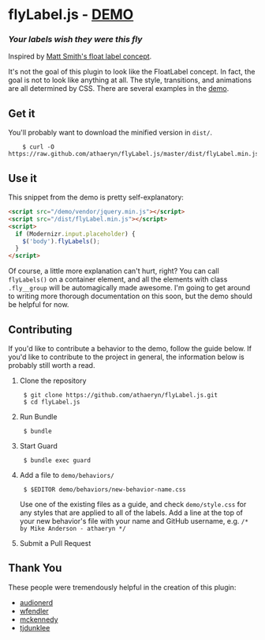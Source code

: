 # flyLabel.js - [DEMO](http://athaeryn.github.com/flyLabel.js)

### _Your labels wish they were this fly_

Inspired by [Matt Smith's float label
concept](http://mattdsmith.com/float-label-pattern/).

It's not the goal of this plugin to look like the FloatLabel concept.
In fact, the goal is not to look like anything at all. The style,
transitions, and animations are all determined by CSS. There are several
examples in the [demo](http://athaeryn.github.io/flyLabel.js).

## Get it

You'll probably want to download the minified version in `dist/`.

        $ curl -O https://raw.github.com/athaeryn/flyLabel.js/master/dist/flyLabel.min.js

## Use it

This snippet from the demo is pretty self-explanatory:

``` html
<script src="/demo/vendor/jquery.min.js"></script>
<script src="/dist/flyLabel.min.js"></script>
<script>
  if (Modernizr.input.placeholder) {
    $('body').flyLabels();
  }
</script>
```

Of course, a little more explanation can't hurt, right? You can call
`flyLabels()` on a container element, and all the elements with class
`.fly__group` will be automagically made awesome. I'm going to get around to
writing more thorough documentation on this soon, but the demo should be helpful for
now.

## Contributing

If you'd like to contribute a behavior to the demo, follow the guide below. If
you'd like to contribute to the project in general, the information below is
probably still worth a read.


1. Clone the repository

        $ git clone https://github.com/athaeryn/flyLabel.js.git
        $ cd flyLabel.js

2. Run Bundle

        $ bundle

3. Start Guard

        $ bundle exec guard

4. Add a file to `demo/behaviors/`

        $ $EDITOR demo/behaviors/new-behavior-name.css

    Use one of the existing files as a guide, and check `demo/style.css` for
    any styles that are applied to all of the labels. Add a line at the top of
    your new behavior's file with your name and GitHub username, e.g.
    `/* by Mike Anderson - athaeryn */`

5. Submit a Pull Request

## Thank You

These people were tremendously helpful in the creation of this plugin:

- [audionerd](https://github.com/audionerd)
- [wfendler](https://github.com/wfendler)
- [mckennedy](https://github.com/mckennedy)
- [tjdunklee](https://github.com/tjdunklee)
